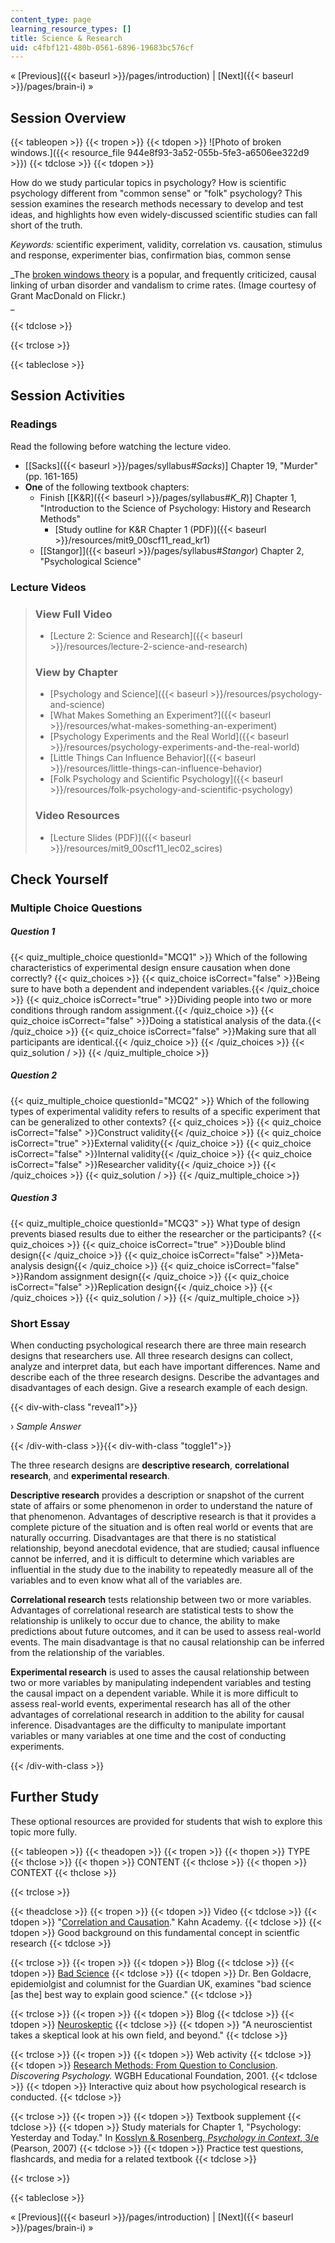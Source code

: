 ```yaml
---
content_type: page
learning_resource_types: []
title: Science & Research
uid: c4fbf121-480b-0561-6896-19683bc576cf
---
```


« [Previous]({{< baseurl >}}/pages/introduction) | [Next]({{< baseurl >}}/pages/brain-i) »

Session Overview
----------------

{{< tableopen >}}
{{< tropen >}}
{{< tdopen >}}
![Photo of broken windows.]({{< resource_file 944e8f93-3a52-055b-5fe3-a6506ee322d9 >}})
{{< tdclose >}}
{{< tdopen >}}


How do we study particular topics in psychology? How is scientific psychology different from "common sense" or "folk" psychology? This session examines the research methods necessary to develop and test ideas, and highlights how even widely-discussed scientific studies can fall short of the truth.

_Keywords:_ scientific experiment, validity, correlation vs. causation, stimulus and response, experimenter bias, confirmation bias, common sense

_The [broken windows theory](http://en.wikipedia.org/wiki/Broken_windows_theory) is a popular, and frequently criticized, causal linking of urban disorder and vandalism to crime rates. (Image courtesy of Grant MacDonald on Flickr.)  
_


{{< tdclose >}}

{{< trclose >}}

{{< tableclose >}}

Session Activities
------------------

### Readings

Read the following before watching the lecture video.

*   \[[Sacks]({{< baseurl >}}/pages/syllabus#_Sacks_)\] Chapter 19, "Murder" (pp. 161-165)
*   **One** of the following textbook chapters:
    *   Finish \[[K&R]({{< baseurl >}}/pages/syllabus#_K_R_)\] Chapter 1, "Introduction to the Science of Psychology: History and Research Methods"
        *   [Study outline for K&R Chapter 1 (PDF)]({{< baseurl >}}/resources/mit9_00scf11_read_kr1)
    *   [\[Stangor\]]({{< baseurl >}}/pages/syllabus#_Stangor_) Chapter 2, "Psychological Science"

### Lecture Videos

> ### View Full Video
> 
> *   [Lecture 2: Science and Research]({{< baseurl >}}/resources/lecture-2-science-and-research)
> 
> ### View by Chapter
> 
> *   [Psychology and Science]({{< baseurl >}}/resources/psychology-and-science)
> *   [What Makes Something an Experiment?]({{< baseurl >}}/resources/what-makes-something-an-experiment)
> *   [Psychology Experiments and the Real World]({{< baseurl >}}/resources/psychology-experiments-and-the-real-world)
> *   [Little Things Can Influence Behavior]({{< baseurl >}}/resources/little-things-can-influence-behavior)
> *   [Folk Psychology and Scientific Psychology]({{< baseurl >}}/resources/folk-psychology-and-scientific-psychology)
> 
> ### Video Resources
> 
> *   [Lecture Slides (PDF)]({{< baseurl >}}/resources/mit9_00scf11_lec02_scires)

Check Yourself
--------------

### Multiple Choice Questions

##### Question 1
 {{< quiz_multiple_choice questionId="MCQ1" >}} Which of the following characteristics of experimental design ensure causation when done correctly? {{< quiz_choices >}} {{< quiz_choice isCorrect="false" >}}Being sure to have both a dependent and independent variables.{{< /quiz_choice >}} {{< quiz_choice isCorrect="true" >}}Dividing people into two or more conditions through random assignment.{{< /quiz_choice >}} {{< quiz_choice isCorrect="false" >}}Doing a statistical analysis of the data.{{< /quiz_choice >}} {{< quiz_choice isCorrect="false" >}}Making sure that all participants are identical.{{< /quiz_choice >}} {{< /quiz_choices >}} {{< quiz_solution / >}} {{< /quiz_multiple_choice >}}
##### Question 2
 {{< quiz_multiple_choice questionId="MCQ2" >}} Which of the following types of experimental validity refers to results of a specific experiment that can be generalized to other contexts? {{< quiz_choices >}} {{< quiz_choice isCorrect="false" >}}Construct validity{{< /quiz_choice >}} {{< quiz_choice isCorrect="true" >}}External validity{{< /quiz_choice >}} {{< quiz_choice isCorrect="false" >}}Internal validity{{< /quiz_choice >}} {{< quiz_choice isCorrect="false" >}}Researcher validity{{< /quiz_choice >}} {{< /quiz_choices >}} {{< quiz_solution / >}} {{< /quiz_multiple_choice >}}
##### Question 3
 {{< quiz_multiple_choice questionId="MCQ3" >}} What type of design prevents biased results due to either the researcher or the participants? {{< quiz_choices >}} {{< quiz_choice isCorrect="true" >}}Double blind design{{< /quiz_choice >}} {{< quiz_choice isCorrect="false" >}}Meta-analysis design{{< /quiz_choice >}} {{< quiz_choice isCorrect="false" >}}Random assignment design{{< /quiz_choice >}} {{< quiz_choice isCorrect="false" >}}Replication design{{< /quiz_choice >}} {{< /quiz_choices >}} {{< quiz_solution / >}} {{< /quiz_multiple_choice >}}

### Short Essay

When conducting psychological research there are three main research designs that researchers use. All three research designs can collect, analyze and interpret data, but each have important differences. Name and describe each of the three research designs. Describe the advantages and disadvantages of each design. Give a research example of each design.

{{< div-with-class "reveal1">}}

› _Sample Answer_

{{< /div-with-class >}}{{< div-with-class "toggle1">}}

The three research designs are **descriptive research**, **correlational research**, and **experimental research**.

**Descriptive research** provides a description or snapshot of the current state of affairs or some phenomenon in order to understand the nature of that phenomenon. Advantages of descriptive research is that it provides a complete picture of the situation and is often real world or events that are naturally occurring. Disadvantages are that there is no statistical relationship, beyond anecdotal evidence, that are studied; causal influence cannot be inferred, and it is difficult to determine which variables are influential in the study due to the inability to repeatedly measure all of the variables and to even know what all of the variables are.

**Correlational research** tests relationship between two or more variables. Advantages of correlational research are statistical tests to show the relationship is unlikely to occur due to chance, the ability to make predictions about future outcomes, and it can be used to assess real-world events. The main disadvantage is that no causal relationship can be inferred from the relationship of the variables.

**Experimental research** is used to asses the causal relationship between two or more variables by manipulating independent variables and testing the causal impact on a dependent variable. While it is more difficult to assess real-world events, experimental research has all of the other advantages of correlational research in addition to the ability for causal inference. Disadvantages are the difficulty to manipulate important variables or many variables at one time and the cost of conducting experiments.

{{< /div-with-class >}}

Further Study
-------------

These optional resources are provided for students that wish to explore this topic more fully.

{{< tableopen >}}
{{< theadopen >}}
{{< tropen >}}
{{< thopen >}}
TYPE
{{< thclose >}}
{{< thopen >}}
CONTENT
{{< thclose >}}
{{< thopen >}}
CONTEXT
{{< thclose >}}

{{< trclose >}}

{{< theadclose >}}
{{< tropen >}}
{{< tdopen >}}
Video
{{< tdclose >}}
{{< tdopen >}}
"[Correlation and Causation](http://www.khanacademy.org/video/correlation-and-causality?playlist=Statistics)." Kahn Academy.
{{< tdclose >}}
{{< tdopen >}}
Good background on this fundamental concept in scientfic research
{{< tdclose >}}

{{< trclose >}}
{{< tropen >}}
{{< tdopen >}}
Blog
{{< tdclose >}}
{{< tdopen >}}
[Bad Science](http://www.badscience.net/)
{{< tdclose >}}
{{< tdopen >}}
Dr. Ben Goldacre, epidemiolgist and columnist for the Guardian UK, examines "bad science \[as the\] best way to explain good science."
{{< tdclose >}}

{{< trclose >}}
{{< tropen >}}
{{< tdopen >}}
Blog
{{< tdclose >}}
{{< tdopen >}}
[Neuroskeptic](http://neuroskeptic.blogspot.com/)
{{< tdclose >}}
{{< tdopen >}}
"A neuroscientist takes a skeptical look at his own field, and beyond."
{{< tdclose >}}

{{< trclose >}}
{{< tropen >}}
{{< tdopen >}}
Web activity
{{< tdclose >}}
{{< tdopen >}}
[Research Methods: From Question to Conclusion](http://www.learner.org/discoveringpsychology/brain/). _Discovering Psychology._ WGBH Educational Foundation, 2001.
{{< tdclose >}}
{{< tdopen >}}
Interactive quiz about how psychological research is conducted.
{{< tdclose >}}

{{< trclose >}}
{{< tropen >}}
{{< tdopen >}}
Textbook supplement
{{< tdclose >}}
{{< tdopen >}}
Study materials for Chapter 1, "Psychology: Yesterday and Today." In [Kosslyn & Rosenberg, _Psychology in Context_, 3/e](http://www.pearsonhighered.com/educator/product/Fundamentals-of-Psychology-in-Context/9780205507573.page) (Pearson, 2007)
{{< tdclose >}}
{{< tdopen >}}
Practice test questions, flashcards, and media for a related textbook
{{< tdclose >}}

{{< trclose >}}

{{< tableclose >}}

« [Previous]({{< baseurl >}}/pages/introduction) | [Next]({{< baseurl >}}/pages/brain-i) »